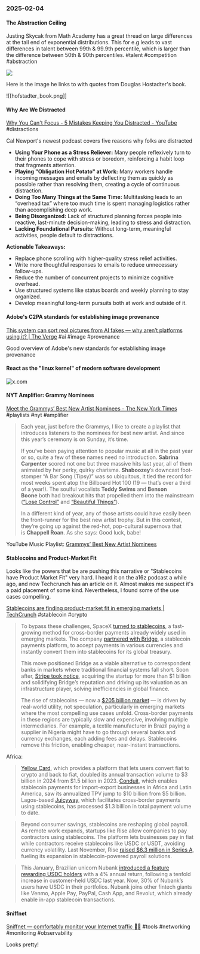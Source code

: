 ### 2025-02-04
#### The Abstraction Ceiling
Justing Skycak from Math Academy has a great thread on large differences at the tail end of exponential distributions. This for e.g leads to vast differences in talent between 99th & 99.9th percentile, which is larger than the difference between 50th & 90th percentiles. #talent #competition #abstraction

![](https://x.com/justinskycak/status/1886111134161481931)

Here is the image he links to with quotes from Douglas Hostadter's book.

![[hofstadter_book.png]]

#### Why Are We Distracted
[Why You Can't Focus - 5 Mistakes Keeping You Distracted - YouTube](https://www.youtube.com/watch?v=fjQ4ZPOCYEI) #distractions

Cal Newport's newest podcast covers five reasons why folks are distracted

- **Using Your Phone as a Stress Reliever:** Many people reflexively turn to their phones to cope with stress or boredom, reinforcing a habit loop that fragments attention.
- **Playing "Obligation Hot Potato" at Work:** Many workers handle incoming messages and emails by deflecting them as quickly as possible rather than resolving them, creating a cycle of continuous distraction.
- **Doing Too Many Things at the Same Time:** Multitasking leads to an “overhead tax” where too much time is spent managing logistics rather than accomplishing deep work.
- **Being Disorganized:** Lack of structured planning forces people into reactive, last-minute decision-making, leading to stress and distraction.
- **Lacking Foundational Pursuits:** Without long-term, meaningful activities, people default to distractions.

**Actionable Takeaways:**

- Replace phone scrolling with higher-quality stress relief activities.  
- Write more thoughtful responses to emails to reduce unnecessary follow-ups.  
- Reduce the number of concurrent projects to minimize cognitive overhead.  
- Use structured systems like status boards and weekly planning to stay organized.  
- Develop meaningful long-term pursuits both at work and outside of it.

#### Adobe's C2PA standards for establishing image provenance
[This system can sort real pictures from AI fakes — why aren’t platforms using it? | The Verge](https://www.theverge.com/2024/8/21/24223932/c2pa-standard-verify-ai-generated-images-content-credentials) #ai #image #provenance

Good overview of Adobe's new standards for establishing image provenance

#### React as the "linux kernel" of modern software development

![x.com](https://x.com/rauchg/status/1883157691964510607)

#### NYT Amplifier: Grammy Nominees
[Meet the Grammys’ Best New Artist Nominees - The New York Times](https://www.nytimes.com/2025/01/31/arts/music/amplifier-newsletter-grammys-best-new-artist.html) #playlists #nyt #amplifier

> Each year, just before the Grammys, I like to create a playlist that introduces listeners to the nominees for best new artist. And since this year’s ceremony is on Sunday, it’s time.
> 
> If you’ve been paying attention to popular music at all in the past year or so, quite a few of these names need no introduction. **Sabrina Carpenter** scored not one but three massive hits last year, all of them animated by her perky, quirky charisma. **Shaboozey**’s downcast foot-stomper “A Bar Song (Tipsy)” was so ubiquitous, it tied the record for most weeks spent atop the Billboard Hot 100 (19 — that’s over a third of a year!). The soulful vocalists **Teddy Swims** and **Benson Boone** both had breakout hits that propelled them into the mainstream ([“Lose Control”](https://www.youtube.com/watch?v=LweyzRnEzOE) and [“Beautiful Things”](https://www.youtube.com/watch?v=Oa_RSwwpPaA)).
> 
> In a different kind of year, any of those artists could have easily been the front-runner for the best new artist trophy. But in this contest, they’re going up against the red-hot, pop-cultural supernova that is **Chappell Roan**. As she says: Good luck, babe!

YouTube Music Playlist: [Grammys’ Best New Artist Nominees](https://music.youtube.com/playlist?list=PLu_RmAJBNiILTBsg5iJQ_klWq_qOx7b5Z&si=mplH5hlUizoxBWWC)

#### Stablecoins and Product-Market Fit
Looks like the powers that be are pushing this narrative or "Stablecoins have Product Market Fit" very hard. I heard it on the a16z podcast a while ago, and now Techcrunch has an article on it. Almost makes me suspect it's a paid placement of some kind. Nevertheless, I found some of the use cases compelling.

[Stablecoins are finding product-market fit in emerging markets | TechCrunch](https://techcrunch.com/2025/01/31/stablecoins-are-finding-product-market-fit-in-emerging-markets) #stablecoin #crypto 

> To bypass these challenges, SpaceX [turned to stablecoins](https://cryptoslate.com/elon-musks-spacex-uses-stablecoins-to-hedge-against-foreign-exchange-risks/), a fast-growing method for cross-border payments already widely used in emerging markets. The company [partnered with Bridge](https://fortune.com/crypto/2024/08/29/bridge-stablecoins-sequoia-ribbit-index-haun-58-million/), a stablecoin payments platform, to accept payments in various currencies and instantly convert them into stablecoins for its global treasury.
>
> This move positioned Bridge as a viable alternative to correspondent banks in markets where traditional financial systems fall short. Soon after, [Stripe took notice](https://x.com/arrington/status/1848060479727435967), acquiring the startup for more than $1 billion and solidifying Bridge’s reputation and driving up its valuation as an infrastructure player, solving inefficiencies in global finance.
>
> The rise of stablecoins — now a [$205 billion market](https://www.bitget.com/news/detail/12560604457144) — is driven by real-world utility, not speculation, particularly in emerging markets where the most compelling use cases unfold. Cross-border payments in these regions are typically slow and expensive, involving multiple intermediaries. For example, a textile manufacturer in Brazil paying a supplier in Nigeria might have to go through several banks and currency exchanges, each adding fees and delays. Stablecoins remove this friction, enabling cheaper, near-instant transactions.

Africa:

> [Yellow Card](https://yellowcard.io/), which provides a platform that lets users convert fiat to crypto and back to fiat, doubled its annual transaction volume to $3 billion in 2024 from $1.5 billion in 2023. [Conduit](https://conduitpay.com/), which enables stablecoin payments for import-export businesses in Africa and Latin America, saw its annualized TPV jump to $10 billion from $5 billion. Lagos-based [Juicyway](https://techcrunch.com/2024/12/16/this-stealthy-african-stablecoin-startup-already-processed-over-1b-in-cross-border-payments/), which facilitates cross-border payments using stablecoins, has processed $1.3 billion in total payment volume to date.

> Beyond consumer savings, stablecoins are reshaping global payroll. As remote work expands, startups like Rise allow companies to pay contractors using stablecoins. The platform lets businesses pay in fiat while contractors receive stablecoins like USDC or USDT, avoiding currency volatility. Last November, Rise [raised $6.3 million in Series A](https://www.axios.com/pro/fintech-deals/2024/11/20/stablecoin-payroll-startup-rise-6-million), fueling its expansion in stablecoin-powered payroll solutions.

> This January, Brazilian unicorn Nubank [introduced a feature rewarding USDC holders](https://international.nubank.com.br/consumers/nubank-expands-usdc-rewards-program-to-all-customers/) with a 4% annual return, following a tenfold increase in customer-held USDC last year. Now, 30% of Nubank’s users have USDC in their portfolios. Nubank joins other fintech giants like Venmo, Apple Pay, PayPal, Cash App, and Revolut, which already enable in-app stablecoin transactions.

#### Sniffnet
[Sniffnet — comfortably monitor your Internet traffic 🕵️‍♂️](https://sniffnet.net/) #tools #networking #monitoring #observability

Looks pretty!